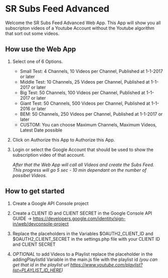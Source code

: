 # SR Subs Feed Advanced

Welcome the SR Subs Feed Advanced Web App.
This App will show you all subscripton videos of a Youtube Account without the Youtube algorithm that sort out some videos.

## How use the Web App

1. Select one of 6 Options.
    - Small Test: 4 Channels, 10 Videos per Channel, Published at 1-1-2017 or later
    - Middle Test: 10 Channels, 25 Videos per Channel, Published at 1-1-2017 or later
    - Big Test: 50 Channels, 100 Videos per Channel, Published at 1-1-2017 or later
    - Giant Test: 50 Channels, 500 Videos per Channel, Published at 1-1-2016 or later
    - BEM: 50 Channels, 250 Videos per Channel, Published at 1-1-2017 or later
    - CUSTOM: You can choose Maximum Channels, Maximum Videos, Latest Date possible

2. Click on Authorize this App to Authorize this App.

3. Login or select the Google Account that should be used to show the subscription video of that account.

    *After that the Web App will call all Videos and create the Subs Feed. 
    This progress will go 5 sec - 10 min dependant on the number of possibel Videos.*

## How to get started

1. Create a Google API Console project

2. Create a CLIENT ID and CLIENT SECRET in the Google Console API 
    GUIDE -> https://developers.google.com/identity/sign-in/web/devconsole-project

3. Replace the placeholders in the Variables $OAUTH2_CLIENT_ID and $OAUTH2_CLIENT_SECRET in the settings.php file with your CLIENT ID and CLIENT SECRET

4. *OPTIONAL* to add Videos to a Playlist replace the placeholder in the addingPlaylistId Variable in the main.js file with the playlist id *(you can get that id in the playlist url https://www.youtube.com/playlist?list=PLAYLIST_ID_HERE)*
